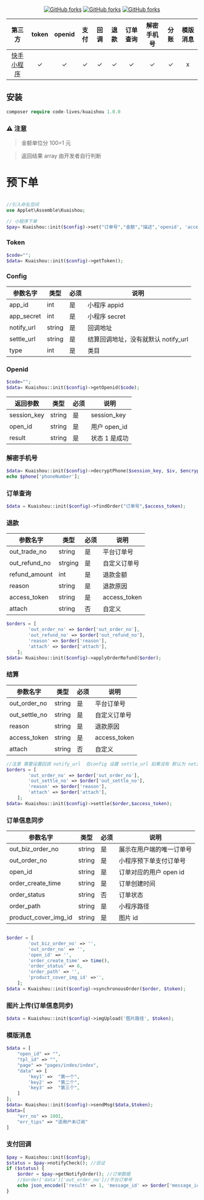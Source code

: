 <p align="center">
<a href="https://packagist.org/packages/code-lives/kuaishou" target="_blank"><img src="https://img.shields.io/packagist/v/code-lives/kuaishou?include_prereleases" alt="GitHub forks"></a>
<a href="https://packagist.org/packages/code-lives/kuaishou" target="_blank"><img src="https://img.shields.io/github/stars/code-lives/kuaishou?style=social" alt="GitHub forks"></a>
<a href="https://github.com/code-lives/kuaishou/fork" target="_blank"><img src="https://img.shields.io/github/forks/code-lives/kuaishou?style=social" alt="GitHub forks"></a>

</p>

|                                         第三方                                          | token | openid | 支付 | 回调 | 退款 | 订单查询 | 解密手机号 | 分账 | 模版消息 |
| :-------------------------------------------------------------------------------------: | :---: | :----: | :--: | :--: | :--: | :------: | :--------: | :--: | :------: |
| [快手小程序](https://mp.kuaishou.com/docs/develop/server/epay/interfaceDefinition.html) |   ✓   |   ✓    |  ✓   |  ✓   |  ✓   |    ✓     |     ✓      |  ✓   |    x     |

## 安装

```php
composer require code-lives/kuaishou 1.0.0
```

### ⚠️ 注意

> 金额单位分 100=1 元

> 返回结果 array 由开发者自行判断

# 预下单

```php

//引入命名空间
use Applet\Assemble\Kuaishou;

// 小程序下单
$pay= Kuaishou::init($config)->set("订单号","金额","描述",'openid', 'access_token')->getParam();

```

### Token

```php
$code="";
$data= Kuaishou::init($config)->getToken();
```

### Config

| 参数名字   | 类型   | 必须 | 说明                                |
| ---------- | ------ | ---- | ----------------------------------- |
| app_id     | int    | 是   | 小程序 appid                        |
| app_secret | int    | 是   | 小程序 secret                       |
| notify_url | string | 是   | 回调地址                            |
| settle_url | string | 是   | 结算回调地址，没有就默认 notify_url |
| type       | int    | 是   | 类目                                |

### Openid

```php
$code="";
$data= Kuaishou::init($config)->getOpenid($code);
```

| 返回参数    | 类型   | 必须 | 说明          |
| ----------- | ------ | ---- | ------------- |
| session_key | string | 是   | session_key   |
| open_id     | string | 是   | 用户 open_id  |
| result      | string | 是   | 状态 1 是成功 |

### 解密手机号

```php
$data= Kuaishou::init($config)->decryptPhone($session_key, $iv, $encryptedData);
echo $phone['phoneNumber'];
```

### 订单查询

```php
$data = Kuaishou::init($config)->findOrder("订单号",$access_token);
```

### 退款

| 参数名字      | 类型    | 必须 | 说明         |
| ------------- | ------- | ---- | ------------ |
| out_trade_no  | string  | 是   | 平台订单号   |
| out_refund_no | strging | 是   | 自定义订单号 |
| refund_amount | int     | 是   | 退款金额     |
| reason        | string  | 是   | 退款原因     |
| access_token  | string  | 是   | access_token |
| attach        | string  | 否   | 自定义       |

```php
$orders = [
        'out_order_no' => $order['out_order_no'],
        'out_refund_no' => $order['out_refund_no'],
        'reason' => $order['reason'],
        'attach' => $order['attach'],
    ];
$data= Kuaishou::init($config)->applyOrderRefund($order);
```

### 结算

| 参数名字      | 类型   | 必须 | 说明         |
| ------------- | ------ | ---- | ------------ |
| out_order_no  | string | 是   | 平台订单号   |
| out_settle_no | string | 是   | 自定义订单号 |
| reason        | string | 是   | 退款原因     |
| access_token  | string | 是   | access_token |
| attach        | string | 否   | 自定义       |

```php
//注意 需要设置回调 notify_url  在config 设置 settle_url 如果没有 默认为 notify_url
$orders = [
        'out_order_no' => $order['out_order_no'],
        'out_settle_no' => $order['out_settle_no'],
        'reason' => $order['reason'],
        'attach' => $order['attach'],
    ];
$data= Kuaishou::init($config)->settle($order,$access_token);
```

### 订单信息同步

| 参数名字             | 类型   | 必须 | 说明                     |
| -------------------- | ------ | ---- | ------------------------ |
| out_biz_order_no     | string | 是   | 展示在用户端的唯一订单号 |
| out_order_no         | string | 是   | 小程序预下单支付订单号   |
| open_id              | string | 是   | 订单对应的用户 open id   |
| order_create_time    | string | 是   | 订单创建时间             |
| order_status         | string | 否   | 订单状态                 |
| order_path           | string | 是   | 小程序路径               |
| product_cover_img_id | string | 是   | 图片 id                  |

```php

$order = [
        'out_biz_order_no' => '',
        'out_order_no' => '',
        'open_id' => '',
        'order_create_time' => time(),
        'order_status' => 6,
        'order_path' => '',
        'product_cover_img_id' =>'',
    ];
$data = Kuaishou::init($config)->synchronousOrder($order, $token);
```

### 图片上传(订单信息同步)

```php
$data = Kuaishou::init($config)->imgUpload('图片路径', $token);
```

### 模版消息

```php
$data = [
    "open_id" => "",
    "tpl_id" => "",
    "page" => "pages/index/index",
    "data" => [
        'key1' =>  "第一个",
        'key2' =>  "第二个",
        'key3' =>  "第三个",
    ]
];
$data= Kuaishou::init($config)->sendMsg($data,$token);
$data=[
    "err_no" => 1001,
    "err_tips" => "该用户未订阅"
]
```

### 支付回调

```php
$pay = Kuaishou::init($config);
$status = $pay->notifyCheck(); //验证
if ($status) {
    $order = $pay->getNotifyOrder(); //订单数据
    //$order['data']['out_order_no']//平台订单号
    echo json_encode(['result' => 1, 'message_id' => $order['message_id']]);exit;
}
```
